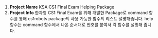1. **Project Name**
    KSA CS1 Final Exam Helping Package
2. **Project Info**
    한과영 CS1 Final Exam을 위해 개발한 Package로
    command 함수를 통해 cs1robots package의 사용 가능한 함수의 리스트 설명해줍니다.
    help 함수는 command 함수에서 나온 순서대로 번호를 붙여서 각 함수를
    설명해 줍니다.